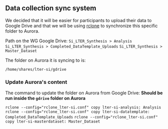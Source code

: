 ## Data collection sync system

We decided that it will be easier for participants to upload their data to Google Drive and that we will be using [rclone](https://rclone.org/drive/) to synchronize this specific folder to Aurora.

Path on the WG Google Drive:
`Si_LTER_Synthesis > Analysis`
`Si_LTER_Synthesis > Completed_DataTemplate_Uploads`
`Si_LTER_Synthesis > Master_Dataset`

The folder on Aurora it is syncing to is:  

`/home/shares/lter-si/gdrive`

### Update Aurora's content

The command to update the folder on Aurora from Google Drive: 
 **Should be run inside the `gdrive` folder on Aurora**

`rclone --config="rclone_lter-si.conf" copy lter-si-analysis: Analysis`
`rclone --config="rclone_lter-si.conf" copy lter-si-datatemplate: Completed_DataTemplate_Uploads`
`rclone --config="rclone_lter-si.conf" copy lter-si-masterdataset: Master_Dataset`